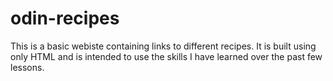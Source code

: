 # odin-recipes
This is a basic webiste containing links to different recipes.
It is built using only HTML and is intended to use the skills I have learned over the past few lessons.
